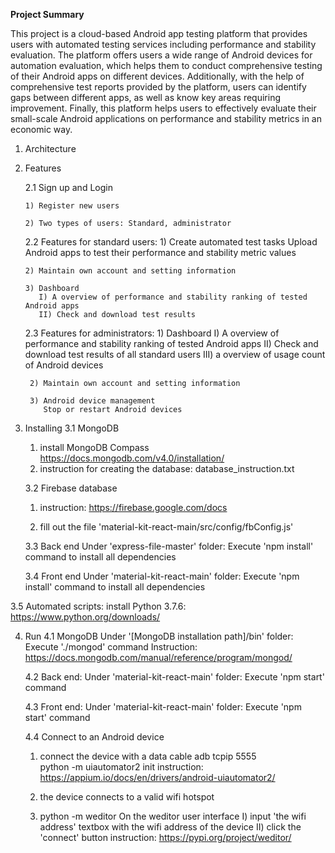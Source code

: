 **Project Summary**

This project is a cloud-based Android app testing platform that provides users with
automated testing services including performance and stability evaluation. The
platform offers users a wide range of Android devices for automation evaluation,
which helps them to conduct comprehensive testing of their Android apps on
different devices. Additionally, with the help of comprehensive test reports provided
by the platform, users can identify gaps between different apps, as well as know key
areas requiring improvement. Finally, this platform helps users to effectively evaluate
their small-scale Android applications on performance and stability metrics in an
economic way.

1. Architecture


2. Features

    2.1 Sign up and Login
    
       1) Register new users
       
       2) Two types of users: Standard, administrator
       
    2.2 Features for standard users:
       1) Create automated test tasks
          Upload Android apps to test their performance and stability metric values

       2) Maintain own account and setting information

       3) Dashboard 
          I) A overview of performance and stability ranking of tested Android apps
          II) Check and download test results
          
    2.3 Features for administrators:
        1) Dashboard 
          I) A overview of performance and stability ranking of tested Android apps
          II) Check and download test results of all standard users
          III) a overview of usage count of Android devices

        2) Maintain own account and setting information

        3) Android device management
           Stop or restart Android devices
    
3. Installing
   3.1 MongoDB
   	  1) install MongoDB Compass
          https://docs.mongodb.com/v4.0/installation/
   	  2) instruction for creating the database: database_instruction.txt

   3.2 Firebase database
      1) instruction: https://firebase.google.com/docs

      2) fill out the file 'material-kit-react-main/src/config/fbConfig.js'

   3.3 Back end
      Under 'express-file-master' folder:
      Execute 'npm install' command to install all dependencies

   3.4 Front end
      Under 'material-kit-react-main' folder:
      Execute 'npm install' command to install all dependencies

  3.5 Automated scripts: 
      install Python 3.7.6:
      https://www.python.org/downloads/


4. Run
   4.1 MongoDB
      Under '[MongoDB installation path]/bin' folder:
      Execute './mongod' command
      Instruction: https://docs.mongodb.com/manual/reference/program/mongod/

   4.2 Back end:
   	  Under 'material-kit-react-main' folder:
   	  Execute 'npm start' command

   4.3 Front end:
   	  Under 'material-kit-react-main' folder:
   	  Execute 'npm start' command

   4.4 Connect to an Android device
      1) connect the device with a data cable
         adb tcpip 5555  
         python -m uiautomator2 init
         instruction: https://appium.io/docs/en/drivers/android-uiautomator2/

      2) the device connects to a valid wifi hotspot

      3) python -m weditor
         On the weditor user interface
           I) input 'the wifi address' textbox with the wifi address of the device
           II) click the 'connect' button
         instruction: https://pypi.org/project/weditor/
